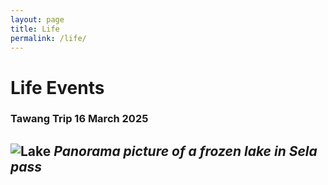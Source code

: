 ```yaml
---
layout: page
title: Life
permalink: /life/
---
```


# Life Events

<!--
  To add a new event:
  1. Upload your image to the `assets/events/` directory (or wherever you store images).
  2. Copy the block below for each event and update the image path, date, and caption.

    ### Event Title Here

    ![Alt text for accessibility](/assets/events/your-image.jpg)
    *Caption describing the event, when it happened, and any thoughts you'd like to share.*

    ---

-->

### Tawang Trip 16 March 2025
![Lake](/assets/events/tawang.JPEG)
*Panorama picture of a frozen lake in Sela pass* 
---

